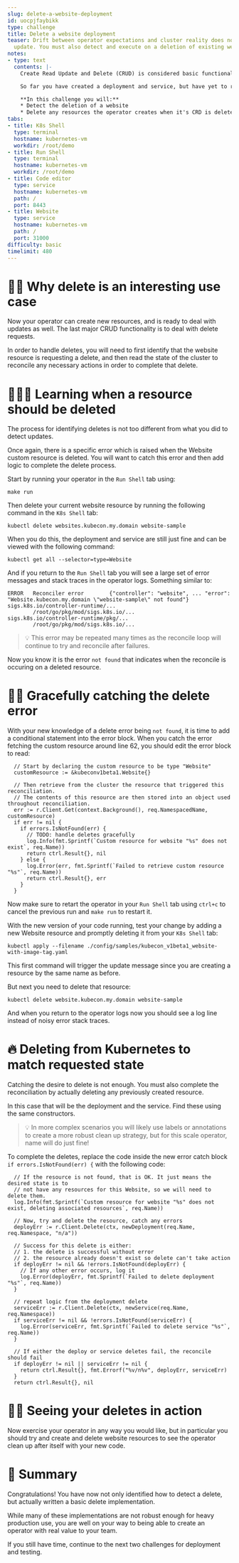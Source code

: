 ```yaml
---
slug: delete-a-website-deployment
id: uocpjfaybikk
type: challenge
title: Delete a website deployment
teaser: Drift between operator expectations and cluster reality does not always mean
  update. You must also detect and execute on a deletion of existing websites.
notes:
- type: text
  contents: |-
    Create Read Update and Delete (CRUD) is considered basic functionality for most applciations and an operator is no different.

    So far you have created a deployment and service, but have yet to read, update or delete.

    **In this challenge you will:**
    * Detect the deletion of a website
    * Delete any resources the operator creates when it's CRD is deleted
tabs:
- title: K8s Shell
  type: terminal
  hostname: kubernetes-vm
  workdir: /root/demo
- title: Run Shell
  type: terminal
  hostname: kubernetes-vm
  workdir: /root/demo
- title: Code editor
  type: service
  hostname: kubernetes-vm
  path: /
  port: 8443
- title: Website
  type: service
  hostname: kubernetes-vm
  path: /
  port: 31000
difficulty: basic
timelimit: 480
---
```


👯‍♂️ Why delete is an interesting use case
==============

Now your operator can create new resources, and is ready to deal with updates as well. The last major CRUD functionality is to deal with delete requests.

In order to handle deletes, you will need to first identify that the website resource is requesting a delete, and then read the state of the cluster to reconcile any necessary actions in order to complete that delete.


🧑🏽‍🎓 Learning when a resource should be deleted
==============

The process for identifying deletes is not too different from what you did to detect updates.

Once again, there is a specific error which is raised when the Website custom resource is deleted. You will want to catch this error and then add logic to complete the delete process.

Start by running your operator in the `Run Shell` tab using:
```
make run
```

Then delete your current website resource by running the following command in the `K8s Shell` tab:
```
kubectl delete websites.kubecon.my.domain website-sample
```

When you do this, the deployment and service are still just fine and can be viewed with the following command:

```
kubectl get all --selector=type=Website
```

And if you return to the `Run Shell` tab you will see a large set of error messages and stack traces in the operator logs. Something similar to:

```
ERROR   Reconciler error        {"controller": "website", ... "error": "Website.kubecon.my.domain \"website-sample\" not found"}
sigs.k8s.io/controller-runtime/...
        /root/go/pkg/mod/sigs.k8s.io/...
sigs.k8s.io/controller-runtime/pkg/...
        /root/go/pkg/mod/sigs.k8s.io/...
```

> 💡 This error may be repeated many times as the reconcile loop will continue to try and reconcile after failures.

Now you know it is the error `not found` that indicates when the reconcile is occuring on a deleted resource.

🫴🏾 Gracefully catching the delete error
==============

With your new knowledge of a delete error being `not found`, it is time to add a conditional statement into the error block. When you catch the error fetching the custom resource around line 62, you should edit the error block to read:

```
  // Start by declaring the custom resource to be type "Website"
  customResource := &kubeconv1beta1.Website{}

  // Then retrieve from the cluster the resource that triggered this reconciliation.
  // The contents of this resource are then stored into an object used throughout reconciliation.
  err := r.Client.Get(context.Background(), req.NamespacedName, customResource)
  if err != nil {
    if errors.IsNotFound(err) {
      // TODO: handle deletes gracefully
      log.Info(fmt.Sprintf(`Custom resource for website "%s" does not exist`, req.Name))
      return ctrl.Result{}, nil
    } else {
      log.Error(err, fmt.Sprintf(`Failed to retrieve custom resource "%s"`, req.Name))
      return ctrl.Result{}, err
    }
  }
```

Now make sure to retart the operator in your `Run Shell` tab using `ctrl+c` to cancel the previous run and `make run` to restart it.

With the new version of your code running, test your change by adding a new Website resource and promptly deleting it from your `K8s Shell` tab:

```
kubectl apply --filename ./config/samples/kubecon_v1beta1_website-with-image-tag.yaml
```

This first command will trigger the update message since you are creating a resource by the same name as before.

But next you need to delete that resource:
```
kubectl delete website.kubecon.my.domain website-sample
```

And when you return to the operator logs now you should see a log line instead of noisy error stack traces.


🔥 Deleting from Kubernetes to match requested state
==============

Catching the desire to delete is not enough. You must also complete the reconciliation by actually deleting any previously created resource.

In this case that will be the deployment and the service. Find these using the same constructors.

> 💡 In more complex scenarios you will likely use labels or annotations to create a more robust clean up strategy, but for this scale operator, name will do just fine!


To complete the deletes, replace the code inside the new error catch block `if errors.IsNotFound(err) {` with the following code:

```
  // If the resource is not found, that is OK. It just means the desired state is to
  // not have any resources for this Website, so we will need to delete them.
  log.Info(fmt.Sprintf(`Custom resource for website "%s" does not exist, deleting associated resources`, req.Name))

  // Now, try and delete the resource, catch any errors
  deployErr := r.Client.Delete(ctx, newDeployment(req.Name, req.Namespace, "n/a"))

  // Success for this delete is either:
  // 1. the delete is successful without error
  // 2. the resource already doesn't exist so delete can't take action
  if deployErr != nil && !errors.IsNotFound(deployErr) {
    // If any other error occurs, log it
    log.Error(deployErr, fmt.Sprintf(`Failed to delete deployment "%s"`, req.Name))
  }

  // repeat logic from the deployment delete
  serviceErr := r.Client.Delete(ctx, newService(req.Name, req.Namespace))
  if serviceErr != nil && !errors.IsNotFound(serviceErr) {
    log.Error(serviceErr, fmt.Sprintf(`Failed to delete service "%s"`, req.Name))
  }

  // If either the deploy or service deletes fail, the reconcile should fail
  if deployErr != nil || serviceErr != nil {
    return ctrl.Result{}, fmt.Errorf("%v/n%v", deployErr, serviceErr)
  }
  return ctrl.Result{}, nil
```

💪🏿 Seeing your deletes in action
==============

Now exercise your operator in any way you would like, but in particular you should try and create and delete website resources to see the operator clean up after itself with your new code.


📕 Summary
==============

Congratulations! You have now not only identified how to detect a delete, but actually written a basic delete implementation.

While many of these implementations are not robust enough for heavy production use, you are well on your way to being able to create an operator with real value to your team.

If you still have time, continue to the next two challenges for deployment and testing.